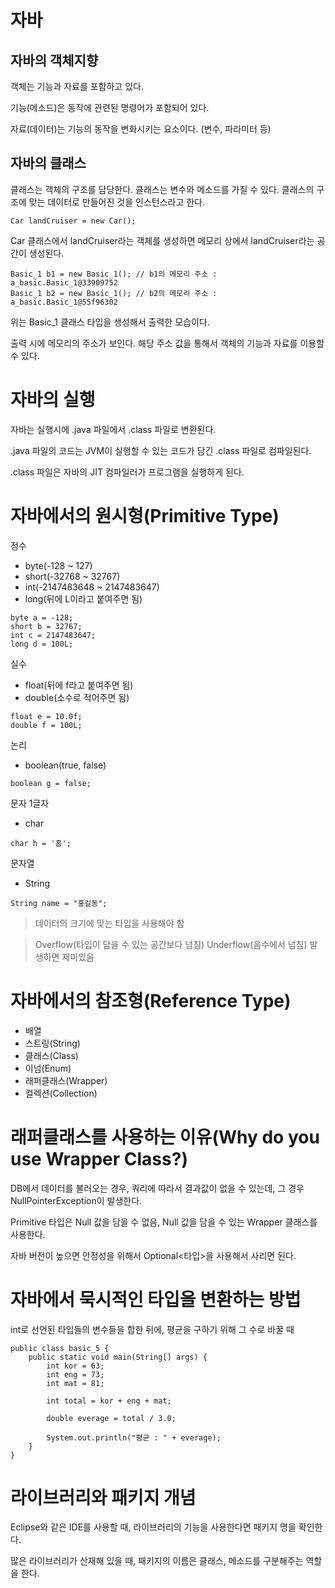 자바
=

자바의 객체지향
-

객체는 기능과 자료를 포함하고 있다.

기능(메소드)은 동작에 관련된 명령어가 포함되어 있다.

자료(데이터)는 기능의 동작을 변화시키는 요소이다. (변수, 파라미터 등)

자바의 클래스
-

클래스는 객체의 구조를 담당한다. 
클래스는 변수와 메소드를 가질 수 있다.
클래스의 구조에 맞는 데이터로 만들어진 것을 인스턴스라고 한다.

```
Car landCruiser = new Car();
```
Car 클래스에서 landCruiser라는 객체를 생성하면 메모리 상에서 landCruiser라는 공간이 생성된다.

```
Basic_1 b1 = new Basic_1(); // b1의 메모리 주소 : a_basic.Basic_1@33909752
Basic_1 b2 = new Basic_1(); // b2의 메모리 주소 : a_basic.Basic_1@55f96302
```

위는 Basic_1 클래스 타입을 생성해서 출력한 모습이다.

출력 시에 메모리의 주소가 보인다. 해당 주소 값을 통해서 객체의 기능과 자료를 이용할 수 있다.


자바의 실행
=

자바는 실행시에 .java 파일에서 .class 파일로 변환된다.

.java 파일의 코드는 JVM이 실행할 수 있는 코드가 담긴 .class 파일로 컴파일된다.

.class 파일은 자바의 JIT 컴파일러가 프로그램을 실행하게 된다.

자바에서의 원시형(Primitive Type)
=

정수
* byte(-128 ~ 127)
* short(-32768 ~ 32767)
* int(-2147483648 ~ 2147483647)
* long(뒤에 L이라고 붙여주면 됨)

```
byte a = -128;
short b = 32767;
int c = 2147483647;
long d = 100L;
```

실수
* float(뒤에 f라고 붙여주면 됨)
* double(소수로 적어주면 됨)

```
float e = 10.0f;
double f = 100L;
```

논리
* boolean(true, false)

```
boolean g = false;
```

문자 1글자
* char

```
char h = '홈';
```

문자열
* String

```
String name = "홍길동";
```


>데이터의 크기에 맞는 타입을 사용해야 함

>Overflow(타입이 담을 수 있는 공간보다 넘침)
>Underflow(음수에서 넘침) 발생하면 재미있음

자바에서의 참조형(Reference Type)
=

* 배열
* 스트링(String)
* 클래스(Class)
* 이넘(Enum)
* 래퍼클래스(Wrapper)
* 컬렉션(Collection)

래퍼클래스를 사용하는 이유(Why do you use Wrapper Class?)
=

DB에서 데이터를 불러오는 경우, 쿼리에 따라서 결과값이 없을 수 있는데, 그 경우 NullPointerException이 발생한다.

Primitive 타입은 Null 값을 담을 수 없음, Null 값을 담을 수 있는 Wrapper 클래스를 사용한다.

자바 버전이 높으면 안정성을 위해서 Optional<타입>을 사용해서 사리면 된다.

자바에서 묵시적인 타입을 변환하는 방법
=

int로 선언된 타입들의 변수들을 합한 뒤에, 평균을 구하기 위해 그 수로 바꿀 때

```
public class basic_5 {
	public static void main(String[] args) {
		int kor = 63;
		int eng = 73;
		int mat = 81;
		
		int total = kor + eng + mat;
				
		double everage = total / 3.0;
		
		System.out.println("평균 : " + everage);
	}
}
```

라이브러리와 패키지 개념
=

Eclipse와 같은 IDE를 사용할 때, 라이브러리의 기능을 사용한다면 패키지 명을 확인한다.

많은 라이브러리가 산재해 있을 때, 패키지의 이름은 클래스, 메소드를 구분해주는 역할을 한다.
